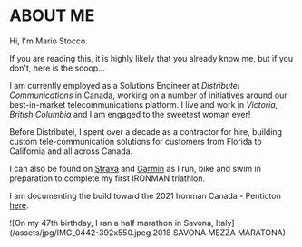 # ABOUT ME
Hi, I'm Mario Stocco.

If you are reading this, it is highly likely that you already know me, but if you don't, 
here is the scoop...

I am currently employed as a Solutions Engineer at _Distributel Communications_
in Canada, working on a number of initiatives around our
best-in-market telecommunications platform.  I live and work in
_Victoria, British Columbia_ and I am engaged to the sweetest
woman ever!

Before Distributel, I spent over a decade as a contractor for hire,
building custom tele-<wbr />communication solutions for customers from
Florida to California and all across Canada.

I can also be found on <a href="https://www.strava.com/athletes/21702937" target="_blank">Strava</a>
and [Garmin](https://connect.garmin.com/modern/profile/_canadian) as 
I run, bike and swim in preparation to complete my first IRONMAN triathlon.

I am documenting the build toward the 2021 Ironman Canada - Penticton [here](/traininglog/).

<!-- ![Haleakalā, Maui](/assets/jpg/IMG_2467-976x550.jpg 10,023ft above the Pacific) -->
![On my 47th birthday, I ran a half marathon in Savona, Italy](/assets/jpg/IMG_0442-392x550.jpeg 2018 SAVONA MEZZA MARATONA)

